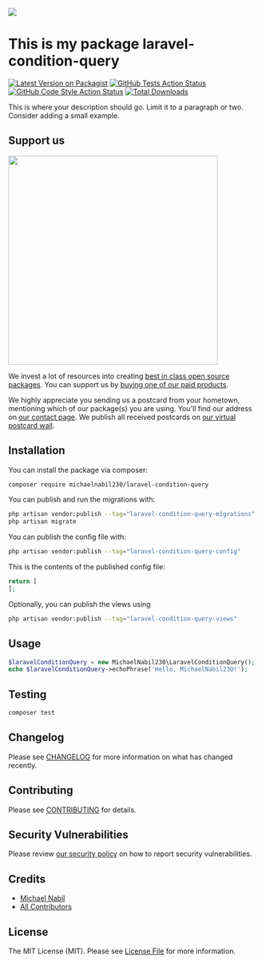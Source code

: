 
[<img src="https://github-ads.s3.eu-central-1.amazonaws.com/support-ukraine.svg?t=1" />](https://supportukrainenow.org)

# This is my package laravel-condition-query

[![Latest Version on Packagist](https://img.shields.io/packagist/v/michaelnabil230/laravel-condition-query.svg?style=flat-square)](https://packagist.org/packages/michaelnabil230/laravel-condition-query)
[![GitHub Tests Action Status](https://img.shields.io/github/workflow/status/michaelnabil230/laravel-condition-query/run-tests?label=tests)](https://github.com/michaelnabil230/laravel-condition-query/actions?query=workflow%3Arun-tests+branch%3Amain)
[![GitHub Code Style Action Status](https://img.shields.io/github/workflow/status/michaelnabil230/laravel-condition-query/Check%20&%20fix%20styling?label=code%20style)](https://github.com/michaelnabil230/laravel-condition-query/actions?query=workflow%3A"Check+%26+fix+styling"+branch%3Amain)
[![Total Downloads](https://img.shields.io/packagist/dt/michaelnabil230/laravel-condition-query.svg?style=flat-square)](https://packagist.org/packages/michaelnabil230/laravel-condition-query)

This is where your description should go. Limit it to a paragraph or two. Consider adding a small example.

## Support us

[<img src="https://github-ads.s3.eu-central-1.amazonaws.com/laravel-condition-query.jpg?t=1" width="419px" />](https://spatie.be/github-ad-click/laravel-condition-query)

We invest a lot of resources into creating [best in class open source packages](https://spatie.be/open-source). You can support us by [buying one of our paid products](https://spatie.be/open-source/support-us).

We highly appreciate you sending us a postcard from your hometown, mentioning which of our package(s) you are using. You'll find our address on [our contact page](https://spatie.be/about-us). We publish all received postcards on [our virtual postcard wall](https://spatie.be/open-source/postcards).

## Installation

You can install the package via composer:

```bash
composer require michaelnabil230/laravel-condition-query
```

You can publish and run the migrations with:

```bash
php artisan vendor:publish --tag="laravel-condition-query-migrations"
php artisan migrate
```

You can publish the config file with:

```bash
php artisan vendor:publish --tag="laravel-condition-query-config"
```

This is the contents of the published config file:

```php
return [
];
```

Optionally, you can publish the views using

```bash
php artisan vendor:publish --tag="laravel-condition-query-views"
```

## Usage

```php
$laravelConditionQuery = new MichaelNabil230\LaravelConditionQuery();
echo $laravelConditionQuery->echoPhrase('Hello, MichaelNabil230!');
```

## Testing

```bash
composer test
```

## Changelog

Please see [CHANGELOG](CHANGELOG.md) for more information on what has changed recently.

## Contributing

Please see [CONTRIBUTING](https://github.com/spatie/.github/blob/main/CONTRIBUTING.md) for details.

## Security Vulnerabilities

Please review [our security policy](../../security/policy) on how to report security vulnerabilities.

## Credits

- [Michael Nabil](https://github.com/michaelnabil230)
- [All Contributors](../../contributors)

## License

The MIT License (MIT). Please see [License File](LICENSE.md) for more information.
